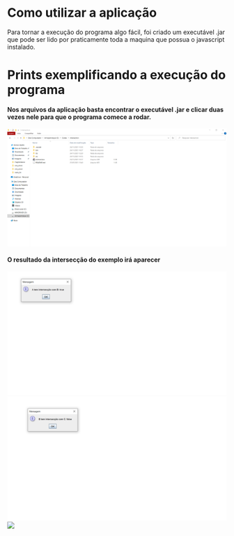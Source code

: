 # Como utilizar a aplicação

Para tornar a execução do programa algo fácil, foi criado um executável .jar que pode ser lido por praticamente toda a maquina que possua o javascript instalado.

# Prints exemplificando a execução do programa

<h4 align="left">
  Nos arquivos da aplicação basta encontrar o executável .jar e clicar duas vezes nele para que o programa comece a rodar.
</h4>

<img src="../github/assets/intersection/arquivos.png" />


<h4 align="left">
   O resultado da intersecção do exemplo irá aparecer
</h4>

<img src="../github/assets/intersection/exemplo1.png" />
<img src="../github/assets/intersection/exemplo2.png" />
<img src="../github/assets/intersection/exemplo3.png" />
